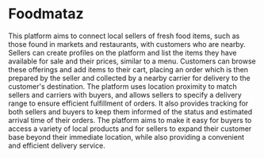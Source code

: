# Foodmataz
This platform aims to connect local sellers of fresh food items, such as those found in markets and restaurants, with customers who are nearby. Sellers can create profiles on the platform and list the items they have available for sale and their prices, similar to a menu. Customers can browse these offerings and add items to their cart, placing an order which is then prepared by the seller and collected by a nearby carrier for delivery to the customer's destination. The platform uses location proximity to match sellers and carriers with buyers, and allows sellers to specify a delivery range to ensure efficient fulfillment of orders. It also provides tracking for both sellers and buyers to keep them informed of the status and estimated arrival time of their orders. The platform aims to make it easy for buyers to access a variety of local products and for sellers to expand their customer base beyond their immediate location, while also providing a convenient and efficient delivery service.
